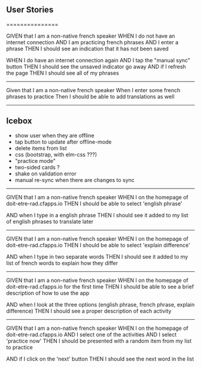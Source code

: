## User Stories
===============

GIVEN that I am a non-native french speaker
WHEN I do not have an internet connection
AND I am practicing french phrases
AND I enter a phrase
THEN I should see an indication that it has not been saved

WHEN I do have an internet connection again
AND I tap the "manual sync" button
THEN I should see the unsaved indicator go away
AND if I refresh the page
THEN I should see all of my phrases

-----

Given that I am a non-native french speaker
When I enter some french phrases to practice
Then I should be able to add translations as well

-----

Icebox
------

* show user when they are offline
* tap button to update after offline-mode
* delete items from list
* css (bootstrap, with elm-css ???)
* "practice mode"
* two-sided cards ?
* shake on validation error
* manual re-sync when there are changes to sync

-----

GIVEN that I am a non-native french speaker
WHEN I on the homepage of doit-etre-rad.cfapps.io
THEN I should be able to select 'english phrase'

AND when I type in a english phrase
THEN I should see it added to my list of english phrases to translate later

-----

GIVEN that I am a non-native french speaker
WHEN I on the homepage of doit-etre-rad.cfapps.io
THEN I should be able to select 'explain difference'

AND when I type in two separate words
THEN I should see it added to my list of french words to explain how they differ

-----

GIVEN that I am a non-native french speaker
WHEN I on the homepage of doit-etre-rad.cfapps.io for the first time
THEN I should be able to see a brief description of how to use the app

AND when I look at the three options (english phrase, french phrase, explain difference)
THEN I should see a proper description of each activity

-----

GIVEN that I am a non-native french speaker
WHEN I on the homepage of doit-etre-rad.cfapps.io
AND I select one of the activities
AND I select 'practice now'
THEN I should be presented with a random item from my list to practice

AND if I click on the 'next' button
THEN I should see the next word in the list
